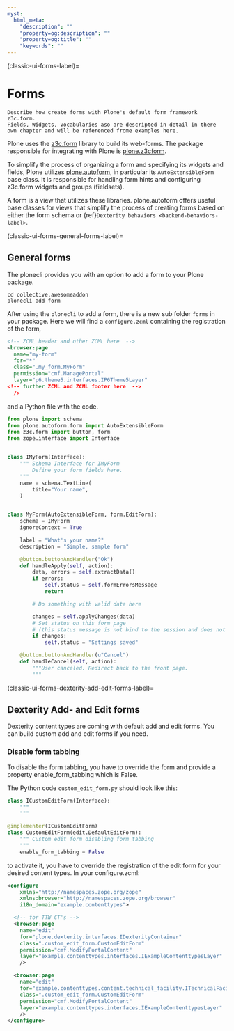 ```yaml
---
myst:
  html_meta:
    "description": ""
    "property=og:description": ""
    "property=og:title": ""
    "keywords": ""
---
```


(classic-ui-forms-label)=

# Forms

```{todo}
Describe how create forms with Plone's default form framework z3c.form.
Fields, Widgets, Vocabularies aso are descripted in detail in there own chapter and will be referenced frome examples here.
```


Plone uses the [z3c.form](http://pythonhosted.org/z3c.form) library to build its web-forms. 
The package responsible for integrating with Plone is [plone.z3cform](http://pypi.python.org/pypi/plone.z3cform).

To simplify the process of organizing a form and specifying its widgets and fields, Plone utilizes [plone.autoform](http://pypi.python.org/pypi/plone.autoform), in particular its `AutoExtensibleForm` base class.
It is responsible for handling form hints and configuring  z3c.form widgets and groups (fieldsets).

A form is a view that utilizes these libraries. 
plone.autoform offers useful base classes for views that simplify the process of creating forms based on either the form schema or {ref}`Dexterity behaviors <backend-behaviors-label>`.


(classic-ui-forms-general-forms-label)=
## General forms

The plonecli provides you with an option to add a form to your Plone package.


```shell
cd collective.awesomeaddon
plonecli add form
```

After using the `plonecli` to add a form, there is a new sub folder `forms` in your package.
Here we will find a `configure.zcml` containing the registration of the form,

```xml
<!-- ZCML header and other ZCML here  -->
<browser:page
  name="my-form"
  for="*"
  class=".my_form.MyForm"
  permission="cmf.ManagePortal"
  layer="p6.theme5.interfaces.IP6Theme5Layer"
<!-- further ZCML and ZCML footer here  -->
  />
```

and a Python file with the code.

```python
from plone import schema
from plone.autoform.form import AutoExtensibleForm
from z3c.form import button, form
from zope.interface import Interface


class IMyForm(Interface):
    """ Schema Interface for IMyForm
        Define your form fields here.
    """
    name = schema.TextLine(
        title="Your name",
    )


class MyForm(AutoExtensibleForm, form.EditForm):
    schema = IMyForm
    ignoreContext = True

    label = "What's your name?"
    description = "Simple, sample form"

    @button.buttonAndHandler("Ok")
    def handleApply(self, action):
        data, errors = self.extractData()
        if errors:
            self.status = self.formErrorsMessage
            return

        # Do something with valid data here

        changes = self.applyChanges(data)
        # Set status on this form page
        # (this status message is not bind to the session and does not go thru redirects)
        if changes:
            self.status = "Settings saved"

    @button.buttonAndHandler(u"Cancel")
    def handleCancel(self, action):
        """User canceled. Redirect back to the front page.
        """

```


(classic-ui-forms-dexterity-add-edit-forms-label)=
## Dexterity Add- and Edit forms

Dexterity content types are coming with default add and edit forms.
You can build custom add and edit forms if you need.

### Disable form tabbing

To disable the form tabbing, you have to override the form and provide a property enable_form_tabbing which is False.

The Python code `custom_edit_form.py` should look like this:

```python
class ICustomEditForm(Interface):
    """
    """

@implementer(ICustomEditForm)
class CustomEditForm(edit.DefaultEditForm):
    """ Custom edit form disabling form_tabbing
    """
    enable_form_tabbing = False

```

to activate it, you have to override the registration of the edit form for your desired content types.
In your configure.zcml:

```xml
<configure
    xmlns="http://namespaces.zope.org/zope"
    xmlns:browser="http://namespaces.zope.org/browser"
    i18n_domain="example.contenttypes">

  <!-- for TTW CT's -->
  <browser:page
    name="edit"
    for="plone.dexterity.interfaces.IDexterityContainer"
    class=".custom_edit_form.CustomEditForm"
    permission="cmf.ModifyPortalContent"
    layer="example.contenttypes.interfaces.IExampleContenttypesLayer"
    />

  <browser:page
    name="edit"
    for="example.contenttypes.content.technical_facility.ITechnicalFacility"
    class=".custom_edit_form.CustomEditForm"
    permission="cmf.ModifyPortalContent"
    layer="example.contenttypes.interfaces.IExampleContenttypesLayer"
    />
</configure>
```
